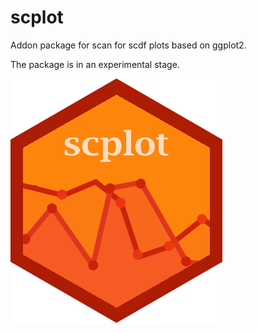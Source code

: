# scplot

Addon package for scan for scdf plots based on ggplot2.

The package is in an experimental stage.

<img src='scplot hex.png' align="left" />
